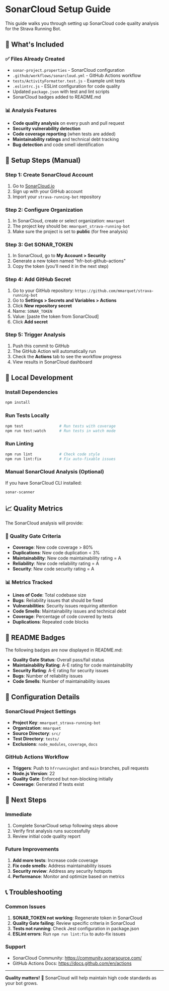 # SonarCloud Setup Guide

This guide walks you through setting up SonarCloud code quality analysis for the Strava Running Bot.

## 🎯 What's Included

### ✅ Files Already Created
- `sonar-project.properties` - SonarCloud configuration
- `.github/workflows/sonarcloud.yml` - GitHub Actions workflow
- `tests/ActivityFormatter.test.js` - Example unit tests
- `.eslintrc.js` - ESLint configuration for code quality
- Updated `package.json` with test and lint scripts
- SonarCloud badges added to README.md

### 📊 Analysis Features
- **Code quality analysis** on every push and pull request
- **Security vulnerability detection**
- **Code coverage reporting** (when tests are added)
- **Maintainability ratings** and technical debt tracking
- **Bug detection** and code smell identification

## 🚀 Setup Steps (Manual)

### Step 1: Create SonarCloud Account
1. Go to [SonarCloud.io](https://sonarcloud.io)
2. Sign up with your GitHub account
3. Import your `strava-running-bot` repository

### Step 2: Configure Organization
1. In SonarCloud, create or select organization: `mmarquet`
2. The project key should be: `mmarquet_strava-running-bot`
3. Make sure the project is set to **public** (for free analysis)

### Step 3: Get SONAR_TOKEN
1. In SonarCloud, go to **My Account > Security**
2. Generate a new token named "hfr-bot-github-actions"
3. Copy the token (you'll need it in the next step)

### Step 4: Add GitHub Secret
1. Go to your GitHub repository: `https://github.com/mmarquet/strava-running-bot`
2. Go to **Settings > Secrets and Variables > Actions**
3. Click **New repository secret**
4. Name: `SONAR_TOKEN`
5. Value: [paste the token from SonarCloud]
6. Click **Add secret**

### Step 5: Trigger Analysis
1. Push this commit to GitHub
2. The GitHub Action will automatically run
3. Check the **Actions** tab to see the workflow progress
4. View results in SonarCloud dashboard

## 🔧 Local Development

### Install Dependencies
```bash
npm install
```

### Run Tests Locally
```bash
npm test                # Run tests with coverage
npm run test:watch      # Run tests in watch mode
```

### Run Linting
```bash
npm run lint            # Check code style
npm run lint:fix        # Fix auto-fixable issues
```

### Manual SonarCloud Analysis (Optional)
If you have SonarCloud CLI installed:
```bash
sonar-scanner
```

## 📈 Quality Metrics

The SonarCloud analysis will provide:

### 🎯 Quality Gate Criteria
- **Coverage**: New code coverage > 80%
- **Duplications**: New code duplication < 3%
- **Maintainability**: New code maintainability rating = A
- **Reliability**: New code reliability rating = A
- **Security**: New code security rating = A

### 📊 Metrics Tracked
- **Lines of Code**: Total codebase size
- **Bugs**: Reliability issues that should be fixed
- **Vulnerabilities**: Security issues requiring attention
- **Code Smells**: Maintainability issues and technical debt
- **Coverage**: Percentage of code covered by tests
- **Duplications**: Repeated code blocks

## 🎨 README Badges

The following badges are now displayed in README.md:
- **Quality Gate Status**: Overall pass/fail status
- **Maintainability Rating**: A-E rating for code maintainability  
- **Security Rating**: A-E rating for security issues
- **Bugs**: Number of reliability issues
- **Code Smells**: Number of maintainability issues

## 🔧 Configuration Details

### SonarCloud Project Settings
- **Project Key**: `mmarquet_strava-running-bot`
- **Organization**: `mmarquet`
- **Source Directory**: `src/`
- **Test Directory**: `tests/`
- **Exclusions**: `node_modules`, `coverage`, `docs`

### GitHub Actions Workflow
- **Triggers**: Push to `hfrrunningbot` and `main` branches, pull requests
- **Node.js Version**: 22
- **Quality Gate**: Enforced but non-blocking initially
- **Coverage**: Generated if tests exist

## 🚨 Next Steps

### Immediate
1. Complete SonarCloud setup following steps above
2. Verify first analysis runs successfully
3. Review initial code quality report

### Future Improvements
1. **Add more tests**: Increase code coverage
2. **Fix code smells**: Address maintainability issues
3. **Security review**: Address any security hotspots
4. **Performance**: Monitor and optimize based on metrics

## 📞 Troubleshooting

### Common Issues
1. **SONAR_TOKEN not working**: Regenerate token in SonarCloud
2. **Quality Gate failing**: Review specific criteria in SonarCloud
3. **Tests not running**: Check Jest configuration in package.json
4. **ESLint errors**: Run `npm run lint:fix` to auto-fix issues

### Support
- SonarCloud Community: https://community.sonarsource.com/
- GitHub Actions Docs: https://docs.github.com/en/actions

---

**Quality matters!** 🎯 SonarCloud will help maintain high code standards as your bot grows.